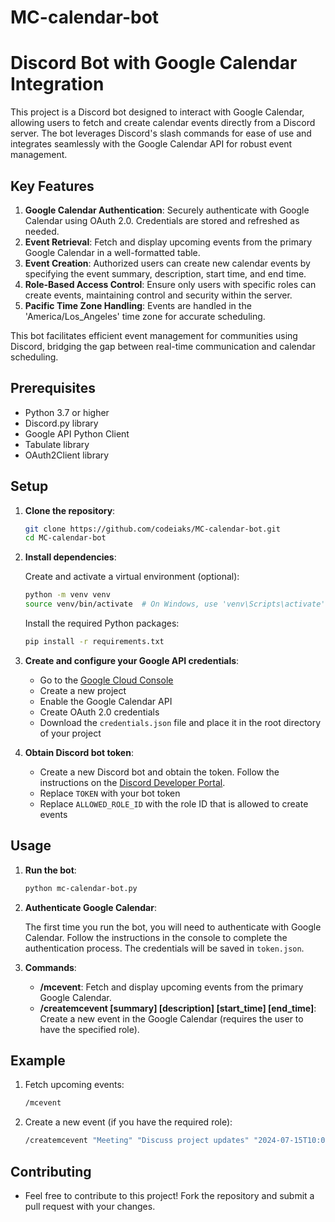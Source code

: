 # MC-calendar-bot

# Discord Bot with Google Calendar Integration

This project is a Discord bot designed to interact with Google Calendar, allowing users to fetch and create calendar events directly from a Discord server. The bot leverages Discord's slash commands for ease of use and integrates seamlessly with the Google Calendar API for robust event management.

## Key Features

1. **Google Calendar Authentication**: Securely authenticate with Google Calendar using OAuth 2.0. Credentials are stored and refreshed as needed.
2. **Event Retrieval**: Fetch and display upcoming events from the primary Google Calendar in a well-formatted table.
3. **Event Creation**: Authorized users can create new calendar events by specifying the event summary, description, start time, and end time.
4. **Role-Based Access Control**: Ensure only users with specific roles can create events, maintaining control and security within the server.
5. **Pacific Time Zone Handling**: Events are handled in the 'America/Los_Angeles' time zone for accurate scheduling.

This bot facilitates efficient event management for communities using Discord, bridging the gap between real-time communication and calendar scheduling.

## Prerequisites

- Python 3.7 or higher
- Discord.py library
- Google API Python Client
- Tabulate library
- OAuth2Client library

## Setup

1. **Clone the repository**:

   ```sh
   git clone https://github.com/codeiaks/MC-calendar-bot.git
   cd MC-calendar-bot
   ```

2. **Install dependencies**:

   Create and activate a virtual environment (optional):

   ```sh
   python -m venv venv
   source venv/bin/activate  # On Windows, use 'venv\Scripts\activate'
   ```

   Install the required Python packages:

   ```sh
   pip install -r requirements.txt
   ```

3. **Create and configure your Google API credentials**:

   - Go to the [Google Cloud Console](https://console.cloud.google.com/)
   - Create a new project
   - Enable the Google Calendar API
   - Create OAuth 2.0 credentials
   - Download the `credentials.json` file and place it in the root directory of your project

4. **Obtain Discord bot token**:

   - Create a new Discord bot and obtain the token. Follow the instructions on the [Discord Developer Portal](https://discord.com/developers/docs/intro).
   - Replace `TOKEN` with your bot token
   - Replace `ALLOWED_ROLE_ID` with the role ID that is allowed to create events

## Usage

1. **Run the bot**:

   ```sh
   python mc-calendar-bot.py
   ```

2. **Authenticate Google Calendar**:

   The first time you run the bot, you will need to authenticate with Google Calendar. Follow the instructions in the console to complete the authentication process. The credentials will be saved in `token.json`.

3. **Commands**:

   - **/mcevent**: Fetch and display upcoming events from the primary Google Calendar.
   - **/createmcevent [summary] [description] [start_time] [end_time]**: Create a new event in the Google Calendar (requires the user to have the specified role).

## Example

1. Fetch upcoming events:

   ```sh
   /mcevent
   ```

2. Create a new event (if you have the required role):

   ```sh
   /createmcevent "Meeting" "Discuss project updates" "2024-07-15T10:00" "2024-07-15T11:00"
   ```

## Contributing

- Feel free to contribute to this project! Fork the repository and submit a pull request with your changes.
